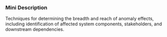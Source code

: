 ### Mini Description

Techniques for determining the breadth and reach of anomaly effects, including identification of affected system components, stakeholders, and downstream dependencies.
